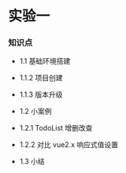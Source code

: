# 实验一

### 知识点

- 1.1 基础环境搭建
- 1.1.2 项目创建
- 1.1.3 版本升级

- 1.2 小案例
- 1.2.1 TodoList 增删改查
- 1.2.2 对比 vue2.x 响应式值设置

- 1.3 小结







